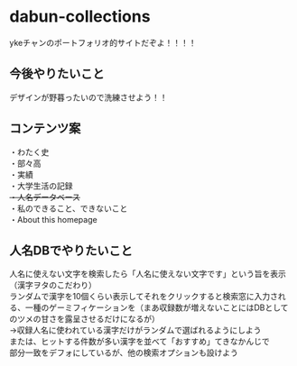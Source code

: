 # dabun-collections
ykeチャンのポートフォリオ的サイトだぞよ！！！！

## 今後やりたいこと
デザインが野暮ったいので洗練させよう！！

## コンテンツ案
・わたく史<br>
・部々高<br>
・実績<br>
・大学生活の記録<br>
~~・人名データベース~~<br>
・私のできること、できないこと<br>
・About this homepage<br>

## 人名DBでやりたいこと
人名に使えない文字を検索したら「人名に使えない文字です」という旨を表示（漢字ヲタのこだわり）<br>
ランダムで漢字を10個くらい表示してそれをクリックすると検索窓に入力される、一種のゲーミフィケーションを（まあ収録数が増えないことにはDBとしてのツメの甘さを露呈させるだけになるが）<br>
→収録人名に使われている漢字だけがランダムで選ばれるようにしよう<br>
または、ヒットする件数が多い漢字を並べて「おすすめ」てきなかんじで<br>
部分一致をデフォにしているが、他の検索オプションも設けよう

